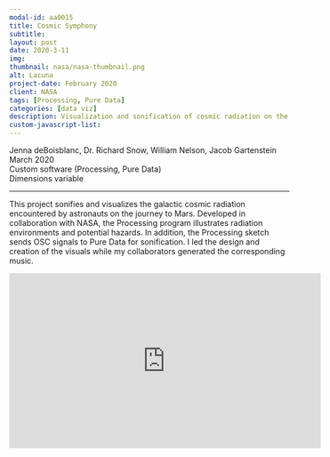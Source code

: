 ```yaml
---
modal-id: aa0015
title: Cosmic Symphony
subtitle:
layout: post
date: 2020-3-11
img:
thumbnail: nasa/nasa-thumbnail.png
alt: Lacuna
project-date: February 2020
client: NASA
tags: [Processing, Pure Data]
categories: [data viz]
description: Visualization and sonification of cosmic radiation on the journey to Mars
custom-javascript-list:
---
```


Jenna deBoisblanc, Dr. Richard Snow, William Nelson, Jacob Gartenstein  
March 2020  
Custom software (Processing, Pure Data)   
Dimensions variable  

---
This project sonifies and visualizes the galactic cosmic radiation encountered by astronauts on the journey to Mars. Developed in collaboration with NASA, the Processing program illustrates radiation environments and potential hazards. In addition, the Processing sketch sends OSC signals to Pure Data for sonification. I led the design and creation of the visuals while my collaborators generated the corresponding music.   

<div class="embed-responsive embed-responsive-16by9">
<iframe width="560" height="315" src="https://www.youtube.com/embed/KIe9eU5zCGw" frameborder="0" allow="autoplay; encrypted-media" allowfullscreen></iframe>
</div>
